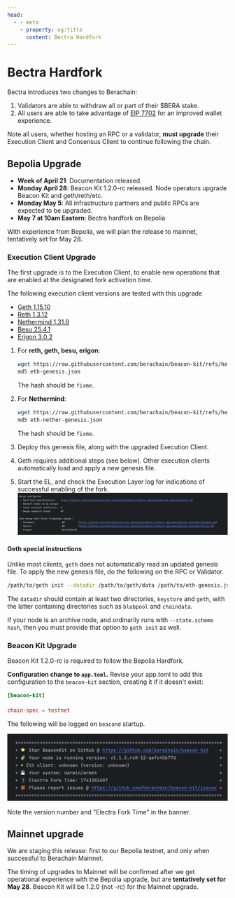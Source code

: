 ```yaml
---
head:
  - - meta
    - property: og:title
      content: Bectra Hardfork
---
```


# Bectra Hardfork

Bectra introduces two changes to Berachain:

1. Validators are able to withdraw all or part of their $BERA stake.
2. All users are able to take advantage of [EIP 7702](https://github.com/ethereum/EIPs/blob/master/EIPS/eip-7702.md) for an improved wallet experience.


Note all users, whether hosting an RPC or a validator, **must upgrade** their Execution Client and Consensus Client to continue following the chain.

## Bepolia Upgrade

- **Week of April 21**: Documentation released.
- **Monday April 28**: Beacon Kit 1.2.0-rc released. Node operators upgrade Beacon Kit and geth/reth/etc.
- **Monday May 5**: All infrastructure partners and public RPCs are expected to be upgraded.
- **May 7 at 10am Eastern**: Bectra hardfork on Bepolia

With experience from Bepolia, we will plan the release to mainnet, tentatively set for May 28.

### Execution Client Upgrade

The first upgrade is to the Execution Client, to enable new operations that are enabled at the designated fork activation time.

The following execution client versions are tested with this upgrade

- [Geth 1.15.10](https://github.com/ethereum/go-ethereum/releases/tag/v1.15.10)
- [Reth 1.3.12](https://github.com/paradigmxyz/reth/releases/tag/v1.3.12)
- [Nethermind 1.31.8](https://github.com/NethermindEth/nethermind/releases/tag/1.31.8)
- [Besu 25.4.1](https://github.com/hyperledger/besu/releases/tag/25.4.1)
- [Erigon 3.0.2](https://github.com/erigontech/erigon/releases/tag/v3.0.2)


1. For **reth, geth, besu, erigon**:

   ```bash
   wget https://raw.githubusercontent.com/berachain/beacon-kit/refs/heads/main/testing/networks/80069/eth-genesis.json
   md5 eth-genesis.json
   ```

   The hash should be `fixme`.

2. For **Nethermind**:

   ```bash
   wget https://raw.githubusercontent.com/berachain/beacon-kit/refs/heads/main/testing/networks/80069/eth-nether-genesis.json
   md5 eth-nether-genesis.json
   ```

   The hash should be `fixme`.

3. Deploy this genesis file, along with the upgraded Execution Client.

4. Geth requires additional steps (see below). Other execution clients automatically load and apply a new genesis file.

5. Start the EL, and check the Execution Layer log for indications of successful enabling of the fork.  
   ![Geth Startup Banner fixme refresh](assets/geth-banner.png)

#### Geth special instructions

Unlike most clients, `geth` does not automatically read an updated genesis file. To apply the new genesis file, do the following on the RPC or Validator.

```bash
/path/to/geth init --datadir /path/to/geth/data /path/to/eth-genesis.json
```

The `datadir` should contain at least two directories, `keystore` and `geth`, with the latter containing directories such as `blobpool` and `chaindata`.

If your node is an archive node, and ordinarily runs with `--state.scheme hash`, then you must provide that option to `geth init` as well.

### Beacon Kit Upgrade

Beacon Kit 1.2.0-rc is required to follow the Bepolia Hardfork.

**Configuration change to `app.toml`.**  Revise your app.toml to add this configuration to the `beacon-kit` section, creating it if it doesn't exist:

```app.toml
[beacon-kit]

chain-spec = testnet
```

The following will be logged on `beacond` startup.

![Beacon Kit Hard Fork fixme replace](assets/beacond-banner.png)

Note the version number and "Electra Fork Time" in the banner.


## Mainnet upgrade

We are staging this release: first to our Bepolia testnet, and only when successful to Berachain Mainnet.

The timing of upgrades to Mainnet will be confirmed after we get operational experience with the Bepolia upgrade, but are **tentatively set for May 28**.  Beacon Kit will be 1.2.0 (not -rc) for the Mainnet upgrade.

